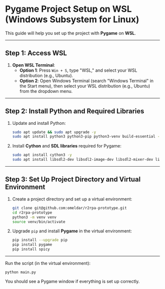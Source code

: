 # Pygame Project Setup on WSL (Windows Subsystem for Linux)

This guide will help you set up the project with **Pygame** on **WSL**.

---

## Step 1: Access WSL

1. **Open WSL Terminal**:
   - **Option 1**: Press `Win + S`, type "WSL," and select your WSL distribution (e.g., Ubuntu).
   - **Option 2**: Open Windows Terminal (search "Windows Terminal" in the Start menu), then select your WSL distribution (e.g., Ubuntu) from the dropdown menu.

---

## Step 2: Install Python and Required Libraries

1. Update and install Python:

    ```bash
    sudo apt update && sudo apt upgrade -y
    sudo apt install python3 python3-pip python3-venv build-essential -y
    ```

2. Install **Cython** and **SDL libraries** required for Pygame:

    ```bash
    sudo apt install cython3 -y
    sudo apt install libsdl2-dev libsdl2-image-dev libsdl2-mixer-dev libsdl2-ttf-dev libportmidi-dev -y
    ```

---

## Step 3: Set Up Project Directory and Virtual Environment

1. Create a project directory and set up a virtual environment:

    ```bash
    git clone git@github.com:omeldar/r2rpa-prototype.git
    cd r2rpa-prototype
    python3 -m venv venv
    source venv/bin/activate
    ```

2. Upgrade `pip` and install **Pygame** in the virtual environment:

    ```bash
    pip install --upgrade pip
    pip install pygame
    pip install spicy
    ```

---

Run the script (in the virtual environment):
```
python main.py
```

You should see a Pygame window if everything is set up correctly.
